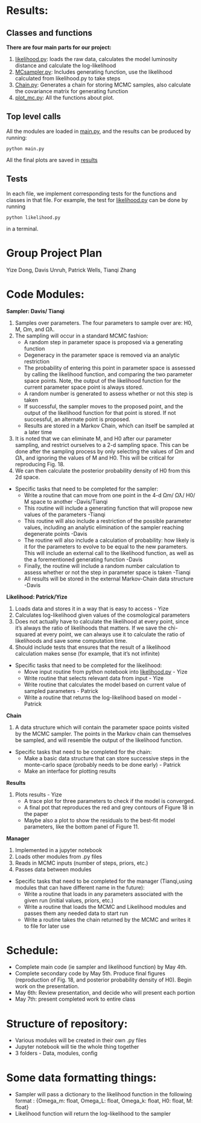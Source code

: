 # Results:
## Classes and functions
**There are four main parts for our project:**
1. [likelihood.py](/likelihood.py): loads the raw data, calculates the model luminosity distance and calculate the log-likelihood
2. [MCsampler.py](/MCsampler.py): Includes generating function, use the likelihood calculated from likelihood.py to take steps
3. [Chain.py](/Chain.py): Generates a chain for storing MCMC samples, also calculate the covariance matrix for generating function
4. [plot_mc.py](/plot_mc.py): All the functions about plot. 
## Top level calls
All the modules are loaded in [main.py](/main.py), and the results can be produced by running:
```
python main.py
```
All the final plots are saved in [results](/results)
## Tests
In each file, we implement corresponding tests for the functions and classes in that file. For example, the test for [likelihood.py](/likelihood.py) can be done by running 
```
python likelihood.py
```
in a terminal.

# Group Project Plan
Yize Dong, Davis Unruh, Patrick Wells, Tianqi Zhang
# Code Modules:

**Sampler: Davis/ Tianqi**
1. Samples over parameters. The four parameters to sample over are: H0, M, Ωm, and Ωƛ. 
2. The sampling will occur in a standard MCMC fashion: 
    - A random step in parameter space is proposed via a generating function
    - Degeneracy in the parameter space is removed via an analytic restriction
    - The probability of entering this point in parameter space is assessed by calling the likelihood function, and comparing the two parameter space points. Note, the output of the likelihood function for the current parameter space point is always stored. 
    - A random number is generated to assess whether or not this step is taken
    - If successful, the sampler moves to the proposed point, and the output of the likelihood function for that point is stored. If not successful, an alternate point is proposed. 
    - Results are stored in a Markov Chain, which can itself be sampled at a later time
3. It is noted that we can eliminate M, and H0 after our parameter sampling, and restrict ourselves to a 2-d sampling space. This can be done after the sampling process by only selecting the values of Ωm and Ωƛ, and ignoring the values of M and H0. This will be critical for reproducing Fig. 18. 
4. We can then calculate the posterior probability density of H0 from this 2d space. 
- Specific tasks that need to be completed for the sampler:
    - Write a routine that can move from one point in the 4-d Ωm/ Ωƛ/ H0/ M space to another -Davis/Tianqi
    - This routine will include a generating function that will propose new values of the parameters -Tianqi
    - This routine will also include a restriction of the possible parameter values, including an analytic elimination of the sampler reaching degenerate points -Davis
    - The routine will also include a calculation of probability: how likely is it for the parameters to evolve to be equal to the new parameters. This will include an external call to the likelihood function, as well as the a forementioned generating function -Davis
    - Finally, the routine will include a random number calculation to assess whether or not the step in parameter space is taken -Tianqi
    - All results will be stored in the external Markov-Chain data structure -Davis



**Likelihood: Patrick/Yize**
1. Loads data and stores it in a way that is easy to access - Yize
2. Calculates log-likelihood given values of the cosmological parameters
3. Does not actually have to calculate the likelihood at every point, since it’s always the ratio of likelihoods that matters. If we save the chi-squared at every point, we can always use it to calculate the ratio of likelihoods and save some computation time.
4. Should include tests that ensures that the result of a likelihood calculation makes sense (for example, that it’s not infinite)
- Specific tasks that need to be completed for the likelihood:
    - Move input routine from python notebook into [likelihood.py](/likelihood.py) - Yize
    - Write routine that selects relevant data from input - Yize
    - Write routine that calculates the model based on current value of sampled parameters -  Patrick
    - Write a routine that returns the log-likelihood based on model - Patrick


**Chain**
1. A data structure which will contain the parameter space points visited by the MCMC sampler. The points in the Markov chain can themselves be sampled, and will resemble the output of the likelihood function. 
- Specific tasks that need to be completed for the chain:
    - Make a basic data structure that can store successive steps in the monte-carlo space (probably needs to be done early) - Patrick
    - Make an interface for plotting results


**Results**
1. Plots results - Yize
    - A trace plot for three parameters to check if the model is converged.
    - A final pot that reproduces the red and grey contours of Figure 18 in the paper
    - Maybe also a plot to show the residuals to the best-fit model parameters, like the bottom panel of Figure 11.


**Manager**
1. Implemented in a jupyter notebook
2. Loads other modules from .py files
3. Reads in MCMC inputs (number of steps, priors, etc.)
4. Passes data between modules 
- Specific tasks that need to be completed for the manager (Tianqi,using modules that can have different name in the future):
    - Write a routine that loads in any parameters associated with the given run (initial values, priors, etc.)
    - Write a routine that loads the MCMC and Likelihood modules and passes them any needed data to start run
    - Write a routine takes the chain returned by the MCMC and writes it to file for later use

# Schedule:
- Complete main code (ie sampler and likelihood function) by May 4th.
- Complete secondary code by May 5th. Produce final figures (reproduction of Fig. 18, and posterior probability density of H0). Begin work on the presentation.
- May 6th: Review presentation, and decide who will present each portion
- May 7th: present completed work to entire class

# Structure of repository:
- Various modules will be created in their own .py files
- Jupyter notebook will tie the whole thing together
- 3 folders - Data, modules, config



# Some data formatting things:
- Sampler will pass a dictionary to the likelihood function in the following format : {Omega_m: float, Omega_L: float, Omega_k: float, H0: float, M: float}
- Likelihood function will return the log-likelihood to the sampler
